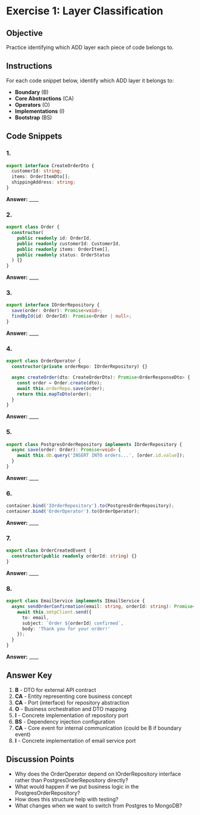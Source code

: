 # Exercise 1: Layer Classification

## Objective
Practice identifying which ADD layer each piece of code belongs to.

## Instructions
For each code snippet below, identify which ADD layer it belongs to:
- **Boundary** (B)
- **Core Abstractions** (CA)
- **Operators** (O)
- **Implementations** (I)
- **Bootstrap** (BS)

## Code Snippets

### 1.
```typescript
export interface CreateOrderDto {
  customerId: string;
  items: OrderItemDto[];
  shippingAddress: string;
}
```
**Answer:** ____

### 2.
```typescript
export class Order {
  constructor(
    public readonly id: OrderId,
    public readonly customerId: CustomerId,
    public readonly items: OrderItem[],
    public readonly status: OrderStatus
  ) {}
}
```
**Answer:** ____

### 3.
```typescript
export interface IOrderRepository {
  save(order: Order): Promise<void>;
  findById(id: OrderId): Promise<Order | null>;
}
```
**Answer:** ____

### 4.
```typescript
export class OrderOperator {
  constructor(private orderRepo: IOrderRepository) {}

  async createOrder(dto: CreateOrderDto): Promise<OrderResponseDto> {
    const order = Order.create(dto);
    await this.orderRepo.save(order);
    return this.mapToDto(order);
  }
}
```
**Answer:** ____

### 5.
```typescript
export class PostgresOrderRepository implements IOrderRepository {
  async save(order: Order): Promise<void> {
    await this.db.query('INSERT INTO orders...', [order.id.value]);
  }
}
```
**Answer:** ____

### 6.
```typescript
container.bind('IOrderRepository').to(PostgresOrderRepository);
container.bind('OrderOperator').to(OrderOperator);
```
**Answer:** ____

### 7.
```typescript
export class OrderCreatedEvent {
  constructor(public readonly orderId: string) {}
}
```
**Answer:** ____

### 8.
```typescript
export class EmailService implements IEmailService {
  async sendOrderConfirmation(email: string, orderId: string): Promise<void> {
    await this.smtpClient.send({
      to: email,
      subject: `Order ${orderId} confirmed`,
      body: 'Thank you for your order!'
    });
  }
}
```
**Answer:** ____

## Answer Key
1. **B** - DTO for external API contract
2. **CA** - Entity representing core business concept
3. **CA** - Port (interface) for repository abstraction
4. **O** - Business orchestration and DTO mapping
5. **I** - Concrete implementation of repository port
6. **BS** - Dependency injection configuration
7. **CA** - Core event for internal communication (could be B if boundary event)
8. **I** - Concrete implementation of email service port

## Discussion Points
- Why does the OrderOperator depend on IOrderRepository interface rather than PostgresOrderRepository directly?
- What would happen if we put business logic in the PostgresOrderRepository?
- How does this structure help with testing?
- What changes when we want to switch from Postgres to MongoDB?